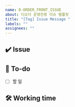 ```yaml
---
name: D-ORDER_FRONT_ISSUE
about: 디오더 운영진용 이슈 템플릿
title: "[Tag] Issue Message "
labels: ""
assignees: ""
---
```


## ✔️ Issue

<!-- 이슈에 대해 간략하게 설명해주세요 -->

## 📝 To-do

<!-- 진행할 작업에 대해 적어주세요 -->

- [ ] 할 일

## 🛠 Working time

<!-- 예상 작업시간을 적어주세요 -->
